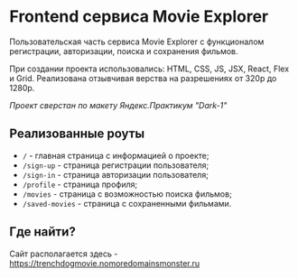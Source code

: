 # Frontend сервиса Movie Explorer

Пользовательская часть сервиса Movie Explorer с функционалом регистрации, авторизации, поиска и сохранения фильмов.

При создании проекта использовались: HTML, CSS, JS, JSX, React, Flex и Grid. Реализована отзывчивая верства на разрешениях от 320p до 1280p.

_Проект сверстан по макету Яндекс.Практикум "Dark-1"_

## Реализованные роуты

-   `/` - главная страница с информацией о проекте;
-   `/sign-up` - страница регистрации пользователя;
-   `/sign-in` - страница авторизации пользователя;
-   `/profile` - страница профиля;
-   `/movies` - страница с возможностью поиска фильмов;
-   `/saved-movies` - страница с сохраненными фильмами.

## Где найти?

Сайт располагается здесь - https://trenchdogmovie.nomoredomainsmonster.ru
